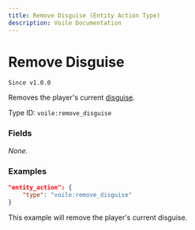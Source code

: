 ```yaml
---
title: Remove Disguise (Entity Action Type)
description: Voile Documentation
---
```


# Remove Disguise

`Since v1.0.0`

Removes the player's current [disguise](../bientity-action-types/disguise.md).

Type ID: `voile:remove_disguise`

### Fields

*None.*

### Examples

```json
"entity_action": {
    "type": "voile:remove_disguise"
}
```

This example will remove the player's current disguise.
